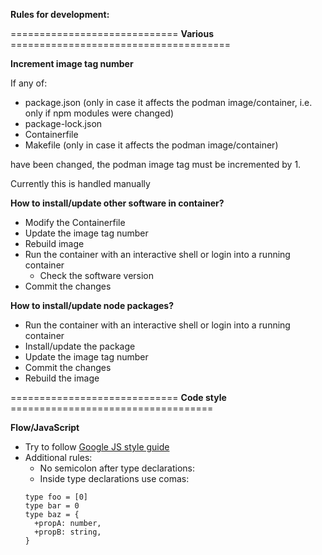 **Rules for development:**

============================= **Various** ======================================

**Increment image tag number**

If any of:
- package.json (only in case it affects the podman image/container, i.e. only if
    npm modules were changed)
- package-lock.json
- Containerfile
- Makefile (only in case it affects the podman image/container)

have been changed, the podman image tag must be incremented by 1.

Currently this is handled manually

**How to install/update other software in container?**

- Modify the Containerfile
- Update the image tag number
- Rebuild image
- Run the container with an interactive shell or login into a running container
  - Check the software version
- Commit the changes

**How to install/update node packages?**

- Run the container with an interactive shell or login into a running container
- Install/update the package
- Update the image tag number
- Commit the changes
- Rebuild the image

============================= **Code style** ===================================

**Flow/JavaScript**

- Try to follow [Google JS style guide](https://google.github.io/styleguide/jsguide.html)
- Additional rules:
  - No semicolon after type declarations:
  - Inside type declarations use comas:
  ```
  type foo = [0]
  type bar = 0
  type baz = {
    +propA: number,
    +propB: string,
  }
  ```
